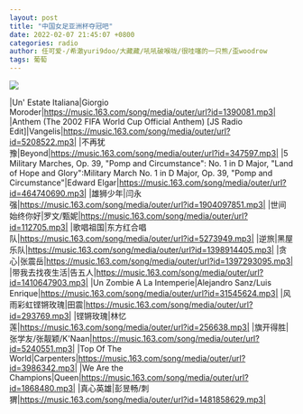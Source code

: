```yaml
---
layout: post
title: "中国女足亚洲杯夺冠吧"
date: 2022-02-07 21:45:07 +0800
categories: radio
author: 任可爱-/希澈yuri9doo/大藏藏/吼吼破喉咙/很哇噻的一只熊/歪woodrow
tags: 葡萄
---
```

![]({{site.baseurl}}/images/cover_20220207.jpg)

|Un' Estate Italiana|Giorgio Moroder|https://music.163.com/song/media/outer/url?id=1390081.mp3|
|Anthem (The 2002 FIFA World Cup Official Anthem) [JS Radio Edit]|Vangelis|https://music.163.com/song/media/outer/url?id=5208522.mp3|
|不再犹豫|Beyond|https://music.163.com/song/media/outer/url?id=347597.mp3|
|5 Military Marches, Op. 39, "Pomp and Circumstance": No. 1 in D Major, "Land of Hope and Glory":Military March No. 1 in D Major, Op. 39, "Pomp and Circumstance"|Edward Elgar|https://music.163.com/song/media/outer/url?id=464740690.mp3|
|雄狮少年|闫永强|https://music.163.com/song/media/outer/url?id=1904097851.mp3|
|世间始终你好|罗文/甄妮|https://music.163.com/song/media/outer/url?id=112705.mp3|
|歌唱祖国|东方红合唱队|https://music.163.com/song/media/outer/url?id=5273949.mp3|
|逆旅|黑屋乐队|https://music.163.com/song/media/outer/url?id=1398914405.mp3|
|贪心|张震岳|https://music.163.com/song/media/outer/url?id=1397293095.mp3|
|带我去找夜生活|告五人|https://music.163.com/song/media/outer/url?id=1410647903.mp3|
|Un Zombie A La Intemperie|Alejandro Sanz/Luis Enrique|https://music.163.com/song/media/outer/url?id=31545624.mp3|
|风雨彩虹铿锵玫瑰|田震|https://music.163.com/song/media/outer/url?id=293769.mp3|
|铿锵玫瑰|林忆莲|https://music.163.com/song/media/outer/url?id=256638.mp3|
|旗开得胜|张学友/张靓颖/K'Naan|https://music.163.com/song/media/outer/url?id=5240551.mp3|
|Top Of The World|Carpenters|https://music.163.com/song/media/outer/url?id=3986342.mp3|
|We Are the Champions|Queen|https://music.163.com/song/media/outer/url?id=1868480.mp3|
|真心英雄|彭昱畅/刺猬|https://music.163.com/song/media/outer/url?id=1481858629.mp3|

